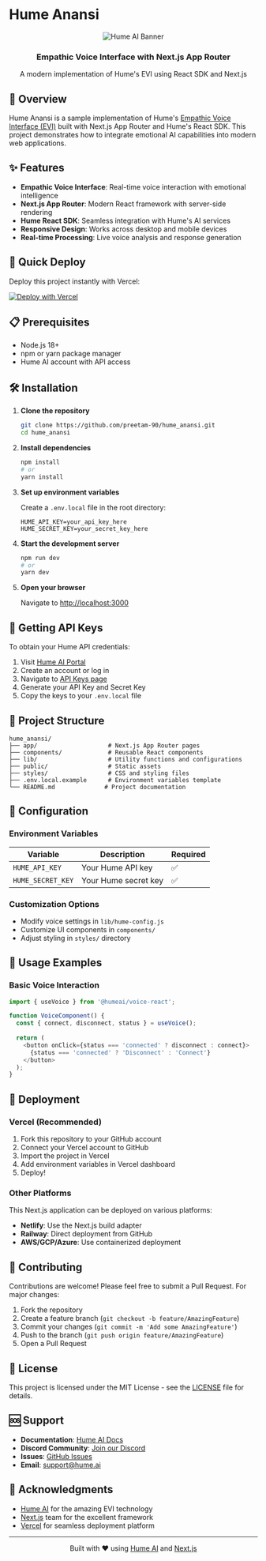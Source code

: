 # Hume Anansi

<div align="center">
  <img src="https://storage.googleapis.com/hume-public-logos/hume/hume-banner.png" alt="Hume AI Banner">
  <h3>Empathic Voice Interface with Next.js App Router</h3>
  <p>A modern implementation of Hume's EVI using React SDK and Next.js</p>
</div>

## 🎯 Overview

Hume Anansi is a sample implementation of Hume's [Empathic Voice Interface (EVI)](https://hume.docs.buildwithfern.com/docs/empathic-voice-interface-evi/overview) built with Next.js App Router and Hume's React SDK. This project demonstrates how to integrate emotional AI capabilities into modern web applications.

## ✨ Features

- **Empathic Voice Interface**: Real-time voice interaction with emotional intelligence
- **Next.js App Router**: Modern React framework with server-side rendering
- **Hume React SDK**: Seamless integration with Hume's AI services
- **Responsive Design**: Works across desktop and mobile devices
- **Real-time Processing**: Live voice analysis and response generation

## 🚀 Quick Deploy

Deploy this project instantly with Vercel:

[![Deploy with Vercel](https://vercel.com/button)](https://vercel.com/new/clone?repository-url=https%3A%2F%2Fgithub.com%2Fpreetam-90%2Fhume_anansi&env=HUME_API_KEY,HUME_SECRET_KEY)

## 📋 Prerequisites

- Node.js 18+ 
- npm or yarn package manager
- Hume AI account with API access

## 🛠️ Installation

1. **Clone the repository**
   ```bash
   git clone https://github.com/preetam-90/hume_anansi.git
   cd hume_anansi
   ```

2. **Install dependencies**
   ```bash
   npm install
   # or
   yarn install
   ```

3. **Set up environment variables**
   
   Create a `.env.local` file in the root directory:
   ```env
   HUME_API_KEY=your_api_key_here
   HUME_SECRET_KEY=your_secret_key_here
   ```

4. **Start the development server**
   ```bash
   npm run dev
   # or
   yarn dev
   ```

5. **Open your browser**
   
   Navigate to [http://localhost:3000](http://localhost:3000)

## 🔑 Getting API Keys

To obtain your Hume API credentials:

1. Visit [Hume AI Portal](https://beta.hume.ai/)
2. Create an account or log in
3. Navigate to [API Keys page](https://beta.hume.ai/settings/keys)
4. Generate your API Key and Secret Key
5. Copy the keys to your `.env.local` file

## 📁 Project Structure

```
hume_anansi/
├── app/                    # Next.js App Router pages
├── components/             # Reusable React components
├── lib/                    # Utility functions and configurations
├── public/                 # Static assets
├── styles/                 # CSS and styling files
├── .env.local.example      # Environment variables template
└── README.md              # Project documentation
```

## 🔧 Configuration

### Environment Variables

| Variable | Description | Required |
|----------|-------------|----------|
| `HUME_API_KEY` | Your Hume API key | ✅ |
| `HUME_SECRET_KEY` | Your Hume secret key | ✅ |

### Customization Options

- Modify voice settings in `lib/hume-config.js`
- Customize UI components in `components/`
- Adjust styling in `styles/` directory

## 🎨 Usage Examples

### Basic Voice Interaction
```javascript
import { useVoice } from '@humeai/voice-react';

function VoiceComponent() {
  const { connect, disconnect, status } = useVoice();
  
  return (
    <button onClick={status === 'connected' ? disconnect : connect}>
      {status === 'connected' ? 'Disconnect' : 'Connect'}
    </button>
  );
}
```

## 🚢 Deployment

### Vercel (Recommended)

1. Fork this repository to your GitHub account
2. Connect your Vercel account to GitHub
3. Import the project in Vercel
4. Add environment variables in Vercel dashboard
5. Deploy!

### Other Platforms

This Next.js application can be deployed on various platforms:
- **Netlify**: Use the Next.js build adapter
- **Railway**: Direct deployment from GitHub
- **AWS/GCP/Azure**: Use containerized deployment

## 🤝 Contributing

Contributions are welcome! Please feel free to submit a Pull Request. For major changes:

1. Fork the repository
2. Create a feature branch (`git checkout -b feature/AmazingFeature`)
3. Commit your changes (`git commit -m 'Add some AmazingFeature'`)
4. Push to the branch (`git push origin feature/AmazingFeature`)
5. Open a Pull Request

## 📝 License

This project is licensed under the MIT License - see the [LICENSE](LICENSE) file for details.

## 🆘 Support

- **Documentation**: [Hume AI Docs](https://hume.docs.buildwithfern.com/)
- **Discord Community**: [Join our Discord](https://link.hume.ai/discord)
- **Issues**: [GitHub Issues](https://github.com/preetam-90/hume_anansi/issues)
- **Email**: support@hume.ai

## 🙏 Acknowledgments

- [Hume AI](https://hume.ai/) for the amazing EVI technology
- [Next.js](https://nextjs.org/) team for the excellent framework
- [Vercel](https://vercel.com/) for seamless deployment platform

---

<div align="center">
  <p>Built with ❤️ using <a href="https://hume.ai/">Hume AI</a> and <a href="https://nextjs.org/">Next.js</a></p>
</div>
